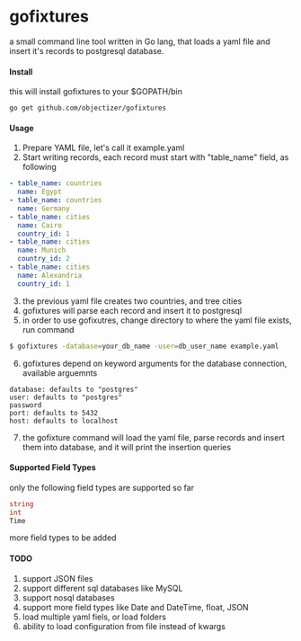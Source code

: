 # gofixtures

a small command line tool written in Go lang, that loads a yaml file
and insert it's records to postgresql database.

#### Install

this will install gofixtures  to your $GOPATH/bin

```
go get github.com/objectizer/gofixtures
```

#### Usage

1. Prepare YAML file, let's call it example.yaml
2. Start writing records, each record must start with "table_name" field, as following

```yaml
- table_name: countries
  name: Egypt
- table_name: countries
  name: Germany
- table_name: cities
  name: Cairo
  country_id: 1
- table_name: cities
  name: Munich
  country_id: 2
- table_name: cities
  name: Alexandria
  country_id: 1 
```

3. the previous yaml file creates two countries, and tree cities
4. gofixtures will parse each record and insert it to postgresql
5. in order to use gofixutres, change directory to where the yaml file exists, run command

```bash
$ gofixtures -database=your_db_name -user=db_user_name example.yaml
```

6. gofixtures depend on keyword arguments for the database connection, available arguemnts

```
database: defaults to "postgres"
user: defaults to "postgres"
password 
port: defaults to 5432
host: defaults to localhost
```

7. the gofixture command will load the yaml file, parse records and insert them into database,
   and it will print the insertion queries


#### Supported Field Types

only the following field types are supported so far

```go
string
int
Time
```
more field types to be added


#### TODO
1. support JSON files
2. support different sql databases like MySQL
3. support nosql databases
4. support more field types like Date and DateTime, float, JSON
5. load multiple yaml fiels, or load folders
6. ability to load configuration from file instead of kwargs
